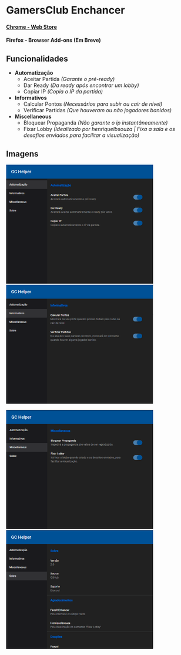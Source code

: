 # GamersClub Enchancer
#### [Chrome - Web Store](https://chrome.google.com/webstore/detail/gc-helper/ohbhdoglpgeaibbfgifbcknnhcmdnidg)
#### Firefox - Browser Add-ons (Em Breve)

## **Funcionalidades**
- **Automatização**
    - Aceitar Partida *(Garante o pré-ready)*
    - Dar Ready *(Da ready após encontrar um lobby)*
    - Copiar IP *(Copia o IP da partida)*
- **Informativos**
    - Calcular Pontos *(Necessários para subir ou cair de nível)*
    - Verificar Partidas *(Que houveram ou não jogadores banidos)*
- **Miscellaneous**
    - Bloquear Propaganda *(Não garante o ip instantâneamente)*
    - Fixar Lobby *(Idealizado por henriquelbsouza | Fixa a sala e os desafios enviados para facilitar a visualização)*

## **Imagens**
<p float="left">
<img src="https://github.com/awoone/GC-Helper/blob/master/img/1.png" data-canonical-src="https://github.com/awoone/GC-Helper/blob/master/img/1.png" width="400"/>
<img src="https://github.com/awoone/GC-Helper/blob/master/img/2.png" data-canonical-src="https://github.com/awoone/GC-Helper/blob/master/img/2.png" width="400"/>
</p>
<p float="left">
<img src="https://github.com/awoone/GC-Helper/blob/master/img/3.png" data-canonical-src="https://github.com/awoone/GC-Helper/blob/master/img/3.png" width="400"/>
<img src="https://github.com/awoone/GC-Helper/blob/master/img/4.png" data-canonical-src="https://github.com/awoone/GC-Helper/blob/master/img/4.png" width="400"/>
</p>
